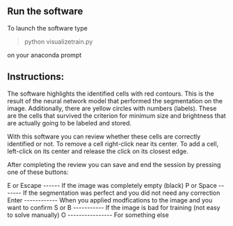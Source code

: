## Run the software

To launch the software type

> python visualizetrain.py

on your anaconda prompt

## Instructions:

The software highlights the identified cells with red contours. This
is the result of the neural network model that performed the segmentation
on the image. Additionally, there are yellow circles with numbers (labels).
These are the cells that survived the criterion for minimum size and brightness
that are actually going to be labeled and stored.

With this software you can review whether these cells are correctly identified
or not. To remove a cell right-click near its center. To add a cell, left-click
on its center and release the click on its closest edge.

After completing the review you can save and end the session by pressing one
of these buttons:

E or Escape ------  If the image was completely empty (black)
P or Space -------  If the segmentation was perfect and you did not need any correction
Enter ------------  When you applied modfications to the image and you want to confirm
S or B -----------  If the image is bad for training (not easy to solve manually)
O ----------------  For something else